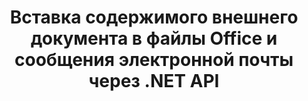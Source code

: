 ---
############################# Static ############################
layout: "auto-gen-gist"
draft: false
path: "ru/assembly/net/document/epub/"
otherformats: PDF HTML XPS TIFF MHTML TXT XAML SVG PS PCL XML OTT OXPS MD POT OTP DOC DOCX DOCM DOT DOTX DOTM RTF ODT OTT XLS XLT XLSX XLSM XLTX XLTM XLSB ODS PPT PPTX PPTM PPS PPSX PPSM  POTX POTM ODP EML EMLX MSG 

############################# Head ############################
head_title: "Добавить содержимое документа в сообщение электронной почты через C#"
head_description: "API GroupDocs.Assembly .NET позволяет программистам динамически вставлять содержимое внешнего документа в PDF DOC, DOCX, RTF, XLSX, CSV, PPTX, EML, MSG и другие форматы файлов."

############################# Header ############################
title: "Вставка содержимого внешнего документа в файлы Office и сообщения электронной почты через .NET API"
description: "GroupDocs.Assembly .NET API полностью поддерживает динамическую вставку содержимого внешнего документа в отчеты, электронные письма и документы Office, такие как PDF DOCX, XLSX, CSV, PPTX, MSG и другие."

######################### Download Button #######################
button:
    enable: true

############################# About ############################
about:
    enable: true
    title: "Как вставить содержимое внешнего документа в другие файлы, отчеты и электронные письма через .NET?"
    content: |
       Документ или файл документа относятся к цифровому и нецифровому набору информации, который может быть извлечен пользователем на более позднем этапе. Компьютерный или цифровой документ — это файл, созданный программным приложением, который может храниться внутри компьютерной системы. Обычно для создания электронного документа в компьютерной системе используется текстовый процессор или текстовый редактор. GroupDocs.Assembly для .NET — это очень полезный API, который помогает разработчикам программного обеспечения создавать мощное прикладное программное обеспечение, которое можно легко использовать для создания документов и управления ими. Это позволяет разработчикам программного обеспечения динамически вставлять содержимое внешнего документа в отчеты, электронные письма и документы Office. Он обеспечивал поддержку некоторых очень часто используемых типов документов, таких как PDF, HTML, электронная почта Outlook, Microsoft Office Word, рабочие листы Excel, презентации PowerPoint и многие другие. Кроме того, полностью поддерживаются некоторые расширенные функции, связанные со вставкой и редактированием содержимого документов, такие как вставка содержимого на страницу документа, вставка в ячейки электронной таблицы, редактирование или замена содержимого, вставка содержимого на слайд презентации и многое другое. 

############################# content ############################
steps:
    enable: true
    block:
    - title_left: "Вставка внешнего содержимого документа в файл Word через .NET"
      content_left: |
       GroupDocs.Assembly .NET API позволяет разработчикам программного обеспечения легко вставлять содержимое внешнего документа в различные типы документов и сообщений электронной почты. В приведенном ниже примере кода .NET показано, как вставить содержимое внешнего документа в документ обработки Word с помощью всего пары строк кода. 

      title_right: "Как добавить содержимое документа в файл EPUB"
      content_right: |
        * Установить исходный шаблон открытого документа
        * Установить целевой отчет об открытом документе
        * Создайте экземпляр класса [DocumentAssembler](https://apireference.groupdocs.com/assembly/net/groupdocs.assembly/documentassembler).
        * Вызов метода [AssembleDocument](https://apireference.groupdocs.com/assembly/net/groupdocs.assembly.documentassembler/assembledocument/methods/3) для создания отчета в формате открытого документа. Он поддерживает
          * Загружает документ шаблона из указанного исходного пути
          * Заполняет документ шаблона данными из указанного одного или нескольких источников.
          * Сохраняет результирующий документ по целевому пути, используя заданные параметры LoadSaveOptions.
          * Информация об объектах источника данных.

      gisthash: "c4dc0be4f8ab8c2ba4ee6a78673ca1cd"
      gistfile: "dynamic_documents_insertion_to_word_processing.cs"

    - title_left: "Вставьте содержимое внешнего документа в электронные письма через .NET"
      content_left: |
       API GroupDocs.Assembly .NET позволяет добавлять и управлять различными типами документов и содержимым внутри документов. Это позволяет динамически вставлять содержимое внешнего документа в различные типы документов и форматы файлов электронной почты. Следующий код C# показывает, как легко пользователи могут вставлять содержимое внешнего документа в свои документы и сообщения электронной почты внутри своих собственных приложений .NET. 

      title_right: "Добавить содержимое документа в сообщение электронной почты через C#"
      content_right: |
        * Установить исходный шаблон открытого документа
        * Установить целевой отчет об открытом документе
        * Создайте экземпляр класса [DocumentAssembler](https://apireference.groupdocs.com/assembly/net/groupdocs.assembly/documentassembler).
        * Вызов метода [AssembleDocument](https://apireference.groupdocs.com/assembly/net/groupdocs.assembly.documentassembler/assembledocument/methods/3) для создания отчета в формате открытого документа. Он поддерживает
          * Загружает документ шаблона из указанного исходного пути
          * Заполняет документ шаблона данными из указанного одного или нескольких источников.
          * Сохраняет результирующий документ по целевому пути, используя заданные параметры LoadSaveOptions.
          * Информация об объектах источника данных.

      gisthash: "8fe014550c5f05467da6910a7ee16f18"
      gistfile: "dynamic_documents_insertion_to_emails_dotnet.cs"

    - title_left: "Системные Требования"
      content_left: |
        API GroupDocs.Assembly .NET поддерживаются на всех основных платформах и операционных системах. Полное руководство по системным требованиям можно найти на странице [системные требования](https://docs.groupdocs.com/assembly/net/system-requirements/). Перед выполнением приведенного ниже кода убедитесь, что на вашем компьютере установлены следующие предварительные компоненты. система:
         * Операционные системы: Microsoft Windows, Linux, MacOS
         * Среда разработки: Visual Studio, Xamarin, MonoDevelop и т. д.
         * Фреймворки: .NET Framework, .NET Standard, .NET Core, Mono
         * Получите последнюю версию API GroupDocs.Assembly .NET из [NuGet](https://www.nuget.org/packages/GroupDocs.Assembly/)
        
      title_right: "Зачем использовать GroupDocs.Assembly"
      content_right: |
         * Разрешить пользователям создавать собственные документы из шаблонов.
         * Для создания и автоматизации документов не требуется дополнительное программное обеспечение
         * Возможность создания выходного документа на основе источника данных
         * Динамически вставлять содержимое документа в отчет
         * Динамически прикрепляйте вложения электронной почты и вставляйте гиперссылки в отчеты.
         * Автоматическое удаление пустых абзацев
         * Полная поддержка нескольких форматов данных
         * Поддержка динамических вложений электронной почты

demos:
    enable: true


more_formats:
    enable: true


back_to_top:
    enable: true
---